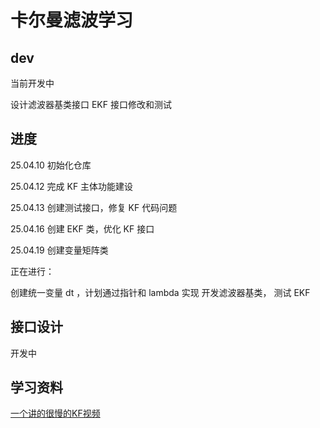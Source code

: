 # 卡尔曼滤波学习

## dev

当前开发中

设计滤波器基类接口
EKF 接口修改和测试

## 进度

25.04.10 初始化仓库

25.04.12 完成 KF 主体功能建设

25.04.13 创建测试接口，修复 KF 代码问题

25.04.16 创建 EKF 类，优化 KF 接口

25.04.19 创建变量矩阵类

正在进行：

创建统一变量 dt ，计划通过指针和 lambda 实现
开发滤波器基类，
测试 EKF

## 接口设计

开发中

## 学习资料

[一个讲的很慢的KF视频](https://www.youtube.com/watch?v=LmZAwtQ6XzI)
